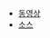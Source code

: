 - [동영상](https://www.youtube.com/watch?v=fhM0V2N1GpY&list=PLzYkqgWkHPKBcDIP5gzLfASkQyTdy0t4k)
- [소스](https://github.com/amantinband?tab=repositories)
